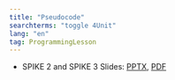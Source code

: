 ```yaml
---
title: "Pseudocode"
searchterms: "toggle 4Unit"
lang: "en"
tag: ProgrammingLesson
---
```

 <ul>
 <li class="ng-binding">SPIKE 2 and SPIKE 3 Slides:
 <a href="ProgrammingLessons/Pseudocode.pptx">PPTX</a>,
 <a href="ProgrammingLessons/Pseudocode.pdf">PDF</a>
 </li>
 </ul>
